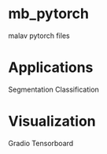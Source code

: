 # mb_pytorch
malav pytorch files 


# Applications
Segmentation
Classification 


# Visualization
Gradio
Tensorboard 
